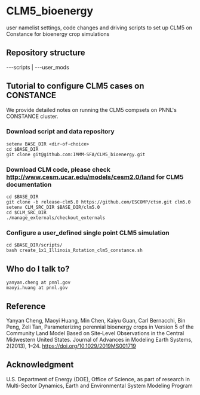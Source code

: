 # CLM5_bioenergy
user namelist settings, code changes and driving scripts to set up CLM5 on Constance for bioenergy crop simulations

## Repository structure
---scripts | ---user_mods



## Tutorial to configure CLM5 cases on CONSTANCE
We provide detailed notes on running the CLM5 compsets on PNNL's CONSTANCE cluster.



### Download script and data repository
    setenv BASE_DIR <dir-of-choice>
    cd $BASE_DIR
    git clone git@github.com:IMMM-SFA/CLM5_bioenergy.git
  

### Download CLM code, please check http://www.cesm.ucar.edu/models/cesm2.0/land for CLM5 documentation
    cd $BASE_DIR
    git clone -b release-clm5.0 https://github.com/ESCOMP/ctsm.git clm5.0
    setenv CLM_SRC_DIR $BASE_DIR/clm5.0
    cd $CLM_SRC_DIR
    ./manage_externals/checkout_externals


### Configure a user_defined single point CLM5 simulation
    cd $BASE_DIR/scripts/
    bash create_1x1_Illinois_Rotation_clm5_constance.sh




## Who do I talk to?
    yanyan.cheng at pnnl.gov
    maoyi.huang at pnnl.gov



## Reference
Yanyan Cheng, Maoyi Huang, Min Chen, Kaiyu Guan, Carl Bernacchi, Bin Peng, Zeli Tan, Parameterizing perennial bioenergy crops in Version 5 of the Community Land Model Based on Site‐Level Observations in the Central Midwestern United States. Journal of Advances in Modeling Earth Systems, 2(2013), 1–24. https://doi.org/10.1029/2019MS001719


## Acknowledgment
U.S. Department of Energy (DOE), Office of Science, as part of research in Multi-Sector Dynamics, Earth and Environmental System Modeling Program
